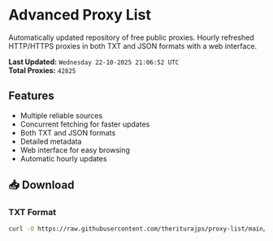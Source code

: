 # Advanced Proxy List

Automatically updated repository of free public proxies. Hourly refreshed HTTP/HTTPS proxies in both TXT and JSON formats with a web interface.

**Last Updated:** `Wednesday 22-10-2025 21:06:52 UTC`  
**Total Proxies:** `42825`

## Features
- Multiple reliable sources
- Concurrent fetching for faster updates
- Both TXT and JSON formats
- Detailed metadata
- Web interface for easy browsing
- Automatic hourly updates

## 📥 Download

### TXT Format
```bash
curl -O https://raw.githubusercontent.com/theriturajps/proxy-list/main/proxies.txt